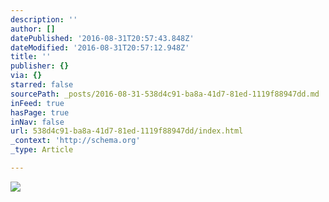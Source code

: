 ```yaml
---
description: ''
author: []
datePublished: '2016-08-31T20:57:43.848Z'
dateModified: '2016-08-31T20:57:12.948Z'
title: ''
publisher: {}
via: {}
starred: false
sourcePath: _posts/2016-08-31-538d4c91-ba8a-41d7-81ed-1119f88947dd.md
inFeed: true
hasPage: true
inNav: false
url: 538d4c91-ba8a-41d7-81ed-1119f88947dd/index.html
_context: 'http://schema.org'
_type: Article

---
```

![](https://the-grid-user-content.s3-us-west-2.amazonaws.com/27510328-c01f-48bd-9df7-1c168df041bd.jpg)